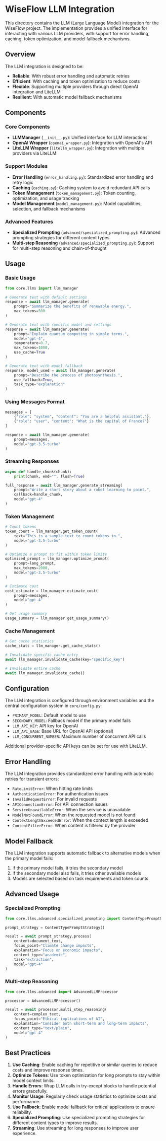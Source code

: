 # WiseFlow LLM Integration

This directory contains the LLM (Large Language Model) integration for the WiseFlow project. The implementation provides a unified interface for interacting with various LLM providers, with support for error handling, caching, token optimization, and model fallback mechanisms.

## Overview

The LLM integration is designed to be:

- **Reliable**: With robust error handling and automatic retries
- **Efficient**: With caching and token optimization to reduce costs
- **Flexible**: Supporting multiple providers through direct OpenAI integration and LiteLLM
- **Resilient**: With automatic model fallback mechanisms

## Components

### Core Components

- **LLMManager** (`__init__.py`): Unified interface for LLM interactions
- **OpenAI Wrapper** (`openai_wrapper.py`): Integration with OpenAI's API
- **LiteLLM Wrapper** (`litellm_wrapper.py`): Integration with multiple providers via LiteLLM

### Support Modules

- **Error Handling** (`error_handling.py`): Standardized error handling and retry logic
- **Caching** (`caching.py`): Caching system to avoid redundant API calls
- **Token Management** (`token_management.py`): Token counting, optimization, and usage tracking
- **Model Management** (`model_management.py`): Model capabilities, selection, and fallback mechanisms

### Advanced Features

- **Specialized Prompting** (`advanced/specialized_prompting.py`): Advanced prompting strategies for different content types
- **Multi-step Reasoning** (`advanced/specialized_prompting.py`): Support for multi-step reasoning and chain-of-thought

## Usage

### Basic Usage

```python
from core.llms import llm_manager

# Generate text with default settings
response = await llm_manager.generate(
    prompt="Summarize the benefits of renewable energy.",
    max_tokens=500
)

# Generate text with specific model and settings
response = await llm_manager.generate(
    prompt="Explain quantum computing in simple terms.",
    model="gpt-4",
    temperature=0.7,
    max_tokens=1000,
    use_cache=True
)

# Generate text with model fallback
response, model_used = await llm_manager.generate(
    prompt="Describe the process of photosynthesis.",
    use_fallback=True,
    task_type="explanation"
)
```

### Using Messages Format

```python
messages = [
    {"role": "system", "content": "You are a helpful assistant."},
    {"role": "user", "content": "What is the capital of France?"}
]

response = await llm_manager.generate(
    prompt=messages,
    model="gpt-3.5-turbo"
)
```

### Streaming Responses

```python
async def handle_chunk(chunk):
    print(chunk, end="", flush=True)

full_response = await llm_manager.generate_streaming(
    prompt="Write a short story about a robot learning to paint.",
    callback=handle_chunk,
    model="gpt-4"
)
```

### Token Management

```python
# Count tokens
token_count = llm_manager.get_token_count(
    text="This is a sample text to count tokens in.",
    model="gpt-3.5-turbo"
)

# Optimize a prompt to fit within token limits
optimized_prompt = llm_manager.optimize_prompt(
    prompt=long_prompt,
    max_tokens=2000,
    model="gpt-3.5-turbo"
)

# Estimate cost
cost_estimate = llm_manager.estimate_cost(
    prompt=messages,
    model="gpt-4"
)

# Get usage summary
usage_summary = llm_manager.get_usage_summary()
```

### Cache Management

```python
# Get cache statistics
cache_stats = llm_manager.get_cache_stats()

# Invalidate specific cache entry
await llm_manager.invalidate_cache(key="specific_key")

# Invalidate entire cache
await llm_manager.invalidate_cache()
```

## Configuration

The LLM integration is configured through environment variables and the central configuration system in `core/config.py`:

- `PRIMARY_MODEL`: Default model to use
- `SECONDARY_MODEL`: Fallback model if the primary model fails
- `LLM_API_KEY`: API key for OpenAI
- `LLM_API_BASE`: Base URL for OpenAI API (optional)
- `LLM_CONCURRENT_NUMBER`: Maximum number of concurrent API calls

Additional provider-specific API keys can be set for use with LiteLLM.

## Error Handling

The LLM integration provides standardized error handling with automatic retries for transient errors:

- `RateLimitError`: When hitting rate limits
- `AuthenticationError`: For authentication issues
- `InvalidRequestError`: For invalid requests
- `APIConnectionError`: For API connection issues
- `ServiceUnavailableError`: When the service is unavailable
- `ModelNotFoundError`: When the requested model is not found
- `ContextLengthExceededError`: When the context length is exceeded
- `ContentFilterError`: When content is filtered by the provider

## Model Fallback

The LLM integration supports automatic fallback to alternative models when the primary model fails:

1. If the primary model fails, it tries the secondary model
2. If the secondary model also fails, it tries other available models
3. Models are selected based on task requirements and token counts

## Advanced Usage

### Specialized Prompting

```python
from core.llms.advanced.specialized_prompting import ContentTypePromptStrategy

prompt_strategy = ContentTypePromptStrategy()

result = await prompt_strategy.process(
    content=document_text,
    focus_point="Climate change impacts",
    explanation="Focus on economic impacts",
    content_type="academic",
    task="extraction",
    model="gpt-4"
)
```

### Multi-step Reasoning

```python
from core.llms.advanced import AdvancedLLMProcessor

processor = AdvancedLLMProcessor()

result = await processor.multi_step_reasoning(
    content=complex_text,
    focus_point="Ethical implications of AI",
    explanation="Consider both short-term and long-term impacts",
    content_type="text/plain",
    model="gpt-4"
)
```

## Best Practices

1. **Use Caching**: Enable caching for repetitive or similar queries to reduce costs and improve response times.
2. **Optimize Tokens**: Use token optimization for long prompts to stay within model context limits.
3. **Handle Errors**: Wrap LLM calls in try-except blocks to handle potential errors gracefully.
4. **Monitor Usage**: Regularly check usage statistics to optimize costs and performance.
5. **Use Fallback**: Enable model fallback for critical applications to ensure reliability.
6. **Specialized Prompting**: Use specialized prompting strategies for different content types to improve results.
7. **Streaming**: Use streaming for long responses to improve user experience.

